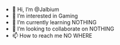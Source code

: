 - 👋 Hi, I’m @Jalbium
- 👀 I’m interested in Gaming
- 🌱 I’m currently learning NOTHING
- 💞️ I’m looking to collaborate on NOTHING
- 📫 How to reach me NO WHERE

<!---
Jalbium/Jalbium is a ✨ special ✨ repository because its `README.md` (this file) appears on your GitHub profile.
You can click the Preview link to take a look at your changes.
--->
